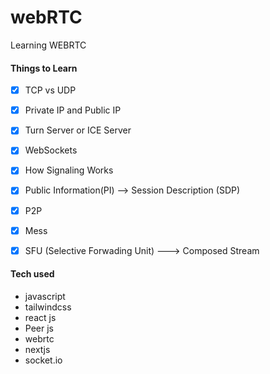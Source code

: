 
# webRTC
Learning WEBRTC

#### Things to Learn
- [X] TCP vs UDP
- [X] Private IP and Public IP
- [X] Turn Server or ICE Server
- [X] WebSockets
- [X] How Signaling Works
- [X] Public Information(PI) --> Session Description (SDP)
- [X] P2P
- [X] Mess
- [X] SFU (Selective Forwading Unit)  ---> Composed Stream



#### Tech used
- javascript
- tailwindcss
- react js
- Peer js
- webrtc
- nextjs
- socket.io
